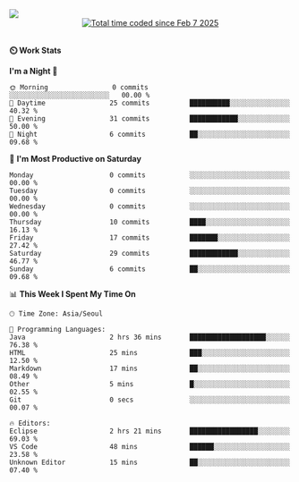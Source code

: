 <img src="https://capsule-render.vercel.app/api?type=waving&color=E0D7C8&height=200&section=header&text=Jeong's%20github&animation=fadeIn&fontColor=6D4930&fontSize=65&fontAlignY=60&stroke=6D4930&strokeWidth=3" />

<div align = center>
<a href="https://wakatime.com/@9207cd9b-e0ca-4b15-bb6a-6ad0a31854f8"><img src="https://wakatime.com/badge/user/9207cd9b-e0ca-4b15-bb6a-6ad0a31854f8.svg" alt="Total time coded since Feb 7 2025" /></a>
</div>
<br>

**⏲️ Work Stats** 
<!--START_SECTION:waka-->


**I'm a Night 🦉** 

```text
🌞 Morning                0 commits           ░░░░░░░░░░░░░░░░░░░░░░░░░   00.00 % 
🌆 Daytime                25 commits          ██████████░░░░░░░░░░░░░░░   40.32 % 
🌃 Evening                31 commits          ████████████░░░░░░░░░░░░░   50.00 % 
🌙 Night                  6 commits           ██░░░░░░░░░░░░░░░░░░░░░░░   09.68 % 
```
📅 **I'm Most Productive on Saturday** 

```text
Monday                   0 commits           ░░░░░░░░░░░░░░░░░░░░░░░░░   00.00 % 
Tuesday                  0 commits           ░░░░░░░░░░░░░░░░░░░░░░░░░   00.00 % 
Wednesday                0 commits           ░░░░░░░░░░░░░░░░░░░░░░░░░   00.00 % 
Thursday                 10 commits          ████░░░░░░░░░░░░░░░░░░░░░   16.13 % 
Friday                   17 commits          ███████░░░░░░░░░░░░░░░░░░   27.42 % 
Saturday                 29 commits          ████████████░░░░░░░░░░░░░   46.77 % 
Sunday                   6 commits           ██░░░░░░░░░░░░░░░░░░░░░░░   09.68 % 
```


📊 **This Week I Spent My Time On**  

```text
🕑︎ Time Zone: Asia/Seoul

💬 Programming Languages: 
Java                     2 hrs 36 mins       ███████████████████░░░░░░   76.38 % 
HTML                     25 mins             ███░░░░░░░░░░░░░░░░░░░░░░   12.50 % 
Markdown                 17 mins             ██░░░░░░░░░░░░░░░░░░░░░░░   08.49 % 
Other                    5 mins              █░░░░░░░░░░░░░░░░░░░░░░░░   02.55 % 
Git                      0 secs              ░░░░░░░░░░░░░░░░░░░░░░░░░   00.07 % 

🔥 Editors: 
Eclipse                  2 hrs 21 mins       █████████████████░░░░░░░░   69.03 % 
VS Code                  48 mins             ██████░░░░░░░░░░░░░░░░░░░   23.58 % 
Unknown Editor           15 mins             ██░░░░░░░░░░░░░░░░░░░░░░░   07.40 % 

```
<!--END_SECTION:waka-->

